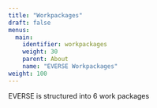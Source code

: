 ```yaml
---
title: "Workpackages"
draft: false
menus:
  main:
    identifier: workpackages
    weight: 30
    parent: About
    name: "EVERSE Workpackages"
weight: 100
---
```


EVERSE is structured into 6 work packages
